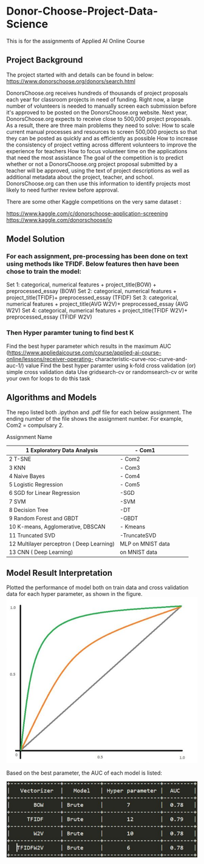 # Donor-Choose-Project-Data-Science
This is for the assignments of Applied AI Online Course

## Project Background


The project started with and details can be found in below:
https://www.donorschoose.org/donors/search.html

DonorsChoose.org receives hundreds of thousands of project proposals each year for classroom projects in need of funding. Right now, a large number of volunteers is needed to manually screen each submission before it's approved to be posted on the DonorsChoose.org website.
Next year, DonorsChoose.org expects to receive close to 500,000 project proposals. As a result, there are three main problems they need to solve:
How to scale current manual processes and resources to screen 500,000 projects so that they can be posted as quickly and as efficiently as possible
How to increase the consistency of project vetting across different volunteers to improve the experience for teachers
How to focus volunteer time on the applications that need the most assistance
The goal of the competition is to predict whether or not a DonorsChoose.org project proposal submitted by a teacher will be approved, using the text of project descriptions as well as additional metadata about the project, teacher, and school. DonorsChoose.org can then use this information to identify projects most likely to need further review before approval.


There are some other Kaggle competitions on the very same dataset :

https://www.kaggle.com/c/donorschoose-application-screening
https://www.kaggle.com/donorschoose/io



## Model Solution

### For each assignment, pre-processing has been done on text using methods like TFIDF. Below features then have been chose to train the model:

Set 1: categorical, numerical features + project_title(BOW) + preprocessed_essay (BOW)
Set 2: categorical, numerical features + project_title(TFIDF)+ preprocessed_essay (TFIDF)
Set 3: categorical, numerical features + project_title(AVG W2V)+ preprocessed_essay (AVG W2V) Set 4: categorical, numerical features + project_title(TFIDF W2V)+ preprocessed_essay (TFIDF W2V)


### Then Hyper paramter tuning to find best K
Find the best hyper parameter which results in the maximum AUC (https://www.appliedaicourse.com/course/applied-ai-course-online/lessons/receiver-operating- characteristic-curve-roc-curve-and-auc-1/) value
Find the best hyper paramter using k-fold cross validation (or) simple cross validation data
Use gridsearch-cv or randomsearch-cv or write your own for loops to do this task



## Algorithms and Models

The repo listed both .ipython and .pdf file for each below assignment. The ending number of the file shows the assignment number. For example, Com2 = compulsary 2.

Assignment Name

| 1 Exploratory Data Analysis                | - Com1            |   |   |   |
|--------------------------------------------|-------------------|---|---|---|
| 2 T-SNE                                    | - Com2            |   |   |   |
| 3 KNN                                      | - Com3            |   |   |   |
| 4 Naive Bayes                              | - Com4            |   |   |   |
| 5 Logistic Regression                      | - Com5            |   |   |   |
| 6 SGD for Linear Regression                | -SGD              |   |   |   |
| 7 SVM                                      | -SVM              |   |   |   |
| 8 Decision Tree                            | -DT               |   |   |   |
| 9 Random Forest and GBDT                   | -GBDT             |   |   |   |
| 10 K-means, Agglomerative, DBSCAN          | - Kmeans          |   |   |   |
| 11 Truncated SVD                           | -TruncateSVD      |   |   |   |
| 12 Multilayer perceptron ( Deep Learning)  | MLP on MNIST data |   |   |   |
| 13 CNN ( Deep Learning)                    | on MNIST data     |   |   |   |




##  Model Result Interpretation

Plotted the performance of model both on train data and cross validation data for each hyper
parameter, as shown in the figure.
![Image](https://github.com/wwzjustin/Donor-Choose-Project-Data-Science/blob/master/train_test_auc.JPG)


Based on the best parameter, the AUC of each model is listed:

![Image](https://github.com/wwzjustin/Donor-Choose-Project-Data-Science/blob/master/summary.JPG)
